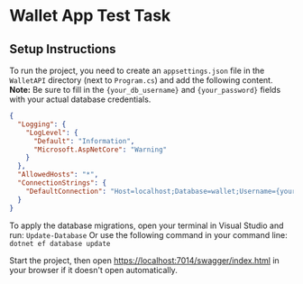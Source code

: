 # Wallet App Test Task

## Setup Instructions

To run the project, you need to create an `appsettings.json` file in the `WalletAPI` directory (next to `Program.cs`) and add the following content. **Note:** Be sure to fill in the `{your_db_username}` and `{your_password}` fields with your actual database credentials.

```json
{
  "Logging": {
    "LogLevel": {
      "Default": "Information",
      "Microsoft.AspNetCore": "Warning"
    }
  },
  "AllowedHosts": "*",
  "ConnectionStrings": {
    "DefaultConnection": "Host=localhost;Database=wallet;Username={your_db_username};Password={your_password}"
  }
}
```
To apply the database migrations, open your terminal in Visual Studio and run: ```Update-Database```
Or use the following command in your command line: ```dotnet ef database update```

Start the project, then open [https://localhost:7014/swagger/index.html](https://localhost:7014/swagger/index.html) in your browser if it doesn't open automatically.
